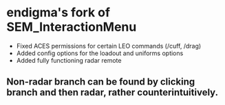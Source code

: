 # endigma's fork of SEM_InteractionMenu
- Fixed ACES permissions for certain LEO commands (/cuff, /drag)
- Added config options for the loadout and uniforms options
- Added fully functioning radar remote

## Non-radar branch can be found by clicking branch and then radar, rather counterintuitively.
